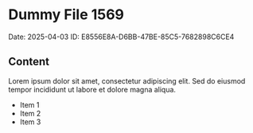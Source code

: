 # Dummy File 1569

Date: 2025-04-03
ID: E8556E8A-D6BB-47BE-85C5-7682898C6CE4

## Content

Lorem ipsum dolor sit amet, consectetur adipiscing elit.
Sed do eiusmod tempor incididunt ut labore et dolore magna aliqua.

* Item 1
* Item 2
* Item 3
